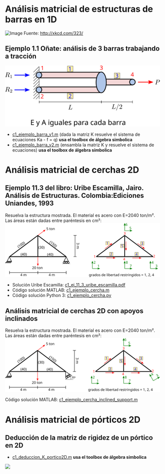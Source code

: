 # Análisis matricial de estructuras de barras en 1D

![Image](http://imgs.xkcd.com/comics/ballmer_peak.png)
Fuente: <http://xkcd.com/323/>

##  Ejemplo 1.1 Oñate: análisis de 3 barras trabajando a tracción
![Image](barras/01_tres_barras_a_traccion_onate_1_1.svg)

* [c1_ejemplo_barra_v1.m](barras/c1_ejemplo_barra_v1.m) (dada la matriz K resuelve el sistema de ecuaciones Ka - f = q)  **usa el toolbox de álgebra simbolica**
* [c1_ejemplo_barra_v2.m](barras/c1_ejemplo_barra_v2.m) (ensambla la matriz K y resuelve el sistema de ecuaciones) **usa el toolbox de álgebra simbolica**


# Análisis matricial de cerchas 2D
## Ejemplo 11.3 del libro: Uribe Escamilla, Jairo. Análisis de Estructuras. Colombia:Ediciones Uniandes, 1993
Resuelva la estructura mostrada. El material es acero con E=2040 ton/m². Las áreas están dadas entre paréntesis en cm²:
![Image](cercha_2d/c1_ej_11_3_uribe_escamilla.svg)

* Solución Uribe Escamilla: [c1_ej_11_3_uribe_escamilla.pdf](cercha_2d/c1_ej_11_3_uribe_escamilla.pdf)
* Código solución MATLAB: [c1_ejemplo_cercha.m](cercha_2d/c1_ejemplo_cercha.m)
* Código solución Python 3: [c1_ejemplo_cercha.py](cercha_2d/c1_ejemplo_cercha.py)


## Análisis matricial de cerchas 2D con apoyos inclinados
Resuelva la estructura mostrada. El material es acero con E=2040 ton/m². Las áreas están dadas entre paréntesis en cm²:
![Image](cercha_2d/c1_ejemplo_cercha_inclined_support.svg)

Código solución MATLAB: [c1_ejemplo_cercha_inclined_support.m](cercha_2d/c1_ejemplo_cercha_inclined_support.m)


# Análisis matricial de pórticos 2D
## Deducción de la matriz de rigidez de un pórtico en 2D

* [c1_deduccion_K_portico2D.m](portico_2d/c1_deduccion_K_portico2D.m) **usa el toolbox de álgebra simbolica**
<!---
Compile en: https://tex.s2cms.com

\renewcommand\arraystretch{1.4}
\begin{bmatrix}
X_i\\
Y_i\\
M_i\\
X_j\\
Y_j\\
M_j
\end{bmatrix}
=
\begin{bmatrix}
  \frac{EA}{L} & 0 & 0 & -\frac{EA}{L} & 0 & 0 \\
  0 & \frac{12EI}{L^3} & \frac{6EI}{L^2} & 0 & -\frac{12EI}{L^3} & \frac{6EI}{L^2} \\
  0 & \frac{6EI}{L^2} & \frac{4EI}{L} & 0 & -\frac{6EI}{L^2} & \frac{2EI}{L} \\
  -\frac{EA}{L} & 0 & 0 & \frac{EA}{L} & 0 & 0 \\
  0 & -\frac{12EI}{L^3} & -\frac{6EI}{L^2} & 0 & \frac{12EI}{L^3} & -\frac{6EI}{L^2} \\
  0 & \frac{6EI}{L^2} & \frac{2EI}{L} & 0 & -\frac{6EI}{L^2} & \frac{4EI}{L}
\end{bmatrix}
\begin{bmatrix}
u_i\\
v_i\\
\theta_i\\
u_j\\
v_j\\
\theta_j
\end{bmatrix}
--->

![](https://tex.s2cms.ru/svg/%5Crenewcommand%5Carraystretch%7B1.4%7D%0A%5Cbegin%7Bbmatrix%7D%0AX_i%5C%5C%0AY_i%5C%5C%0AM_i%5C%5C%0AX_j%5C%5C%0AY_j%5C%5C%0AM_j%0A%5Cend%7Bbmatrix%7D%0A%3D%0A%5Cbegin%7Bbmatrix%7D%0A%20%20%5Cfrac%7BEA%7D%7BL%7D%20%26%200%20%26%200%20%26%20-%5Cfrac%7BEA%7D%7BL%7D%20%26%200%20%26%200%20%5C%5C%0A%20%200%20%26%20%5Cfrac%7B12EI%7D%7BL%5E3%7D%20%26%20%5Cfrac%7B6EI%7D%7BL%5E2%7D%20%26%200%20%26%20-%5Cfrac%7B12EI%7D%7BL%5E3%7D%20%26%20%5Cfrac%7B6EI%7D%7BL%5E2%7D%20%5C%5C%0A%20%200%20%26%20%5Cfrac%7B6EI%7D%7BL%5E2%7D%20%26%20%5Cfrac%7B4EI%7D%7BL%7D%20%26%200%20%26%20-%5Cfrac%7B6EI%7D%7BL%5E2%7D%20%26%20%5Cfrac%7B2EI%7D%7BL%7D%20%5C%5C%0A%20%20-%5Cfrac%7BEA%7D%7BL%7D%20%26%200%20%26%200%20%26%20%5Cfrac%7BEA%7D%7BL%7D%20%26%200%20%26%200%20%5C%5C%0A%20%200%20%26%20-%5Cfrac%7B12EI%7D%7BL%5E3%7D%20%26%20-%5Cfrac%7B6EI%7D%7BL%5E2%7D%20%26%200%20%26%20%5Cfrac%7B12EI%7D%7BL%5E3%7D%20%26%20-%5Cfrac%7B6EI%7D%7BL%5E2%7D%20%5C%5C%0A%20%200%20%26%20%5Cfrac%7B6EI%7D%7BL%5E2%7D%20%26%20%5Cfrac%7B2EI%7D%7BL%7D%20%26%200%20%26%20-%5Cfrac%7B6EI%7D%7BL%5E2%7D%20%26%20%5Cfrac%7B4EI%7D%7BL%7D%0A%5Cend%7Bbmatrix%7D%0A%5Cbegin%7Bbmatrix%7D%0Au_i%5C%5C%0Av_i%5C%5C%0A%5Ctheta_i%5C%5C%0Au_j%5C%5C%0Av_j%5C%5C%0A%5Ctheta_j%0A%5Cend%7Bbmatrix%7D)


<!---
file:///home/daalvarez/github/elementosfinitos/codigo/repaso_matricial/portico_2d/c1_ej_11_23_uribe_escamilla.jpg
file:///home/daalvarez/github/elementosfinitos/codigo/repaso_matricial/portico_2d/c1_ej_11_23_uribe_escamilla.pdf%20
file:///home/daalvarez/github/elementosfinitos/codigo/repaso_matricial/portico_2d/c1_ejemplo_marco.m
file:///home/daalvarez/github/elementosfinitos/codigo/repaso_matricial/portico_2d/c1_ejemplo_marco_2D_con_deformada_matlab.zip
file:///home/daalvarez/github/elementosfinitos/codigo/repaso_matricial/portico_2d/c1_ejemplo_marco_2D_con_deformada_python3.zip
file:///home/daalvarez/github/elementosfinitos/codigo/repaso_matricial/portico_2d/c1_portico_2d_uribe_escamilla.svg



* Ejemplo 11.23 del libro: Uribe Escamilla, Jairo. Análisis de Estructuras. Colombia:Ediciones Uniandes, 1993
[[image:c1_portico_2d_uribe_escamilla.svg width="600"]]
** Solución Uribe Escamilla: [[file:c1_ej_11_23_uribe_escamilla.pdf]]
** Código MATLAB (versión sencilla): [[file:c1_ejemplo_marco.m]] 
** Código MATLAB (versión que grafica diagramas y deformada) [[file:c1_ejemplo_marco_2D_con_deformada_matlab.zip]] (nota la versión MATLAB está mucho más completa que la de PYTHON)
** Código PYTHON 3 (versión que grafica diagramas y deformada) [[file:c1_ejemplo_marco_2D_con_deformada_python3.zip]]


* Cálculo de la carga nodal equivalente para una carga triangular: 
[[image:c1_carga_nodal_equivalente_carga_triangular.svg width="900"]]
** Código compatible con MATLAB 2013a: [[file:c1_calcular_carga_nodal_equivalente_carga_triangular_MATLAB2013a.m]] **usa el toolbox de álgebra simbolica**
** Código MATLAB: [[file:c1_calcular_carga_nodal_equivalente_carga_triangular.m]] **usa el toolbox de álgebra simbolica**


=Análisis matricial de barras 2D con empotramiento en un extremo y rótula en el otro=
** Cálculo de las matrices de rigidez empotrado-rótula, rótula-empotrado: 
*** Código compatible con MATLAB 2013a: [[file:c1_K_elemento_empotrado_rodillo_matlab2013a.m]] **usa el toolbox de álgebra simbolica**
*** Cödigo MATLAB: [[file:c1_K_elemento_empotrado_rodillo.m]] **usa el toolbox de álgebra simbolica**

* Rótulas intermedias a una viga: 
* Código MATLAB: [[file:c1_ejemplo_rotula.zip]] **FALTA MEJORAR LA CLARIDAD DE ESTE CODIGO**

="Cercha" FINK=
[[image:cercha2_taller1c.gif]]

Haga un programa en MATLAB para determinar:
* Desplazamientos horizontales y verticales en cada nodo
* Fuerzas axiales
* Fuerzas cortantes y momentos flectores
* Las fuerzas en los apoyos (reacciones)

Todos los análisis de resultados deben incluir los siguientes diagramas (realizados en MATLAB):
* Fuerzas axiales para cada barra
* Diagramas de fuerza cortante
* Diagrama de momento flector
* Diagrama de la deformada de la estructura
* Diagrama que muestre los grados de libertad asociados a cada elemento estructural

Asuma:
* E = 200 GPa
* densidad del material = 7800 kg/m^3 (para el cálculo del peso propio de la estructura)
* Sección:
** circular de radio 4 cm para los elementos inclinados
** rectangular de lado 4 cm para los elementos horizontales

El nodo C y el nodo G se encuentran en la mitad de los elementos AE y BE respectivamente.
Analice como si fuera:
# una cercha: incluyendo el peso propio de la misma
# un pórtico
# los elementos AE, BE y AB son continuos, es decir, la rótulas C, G, D y F no existen dentro de dichos elementos. Sin embargo las barras CD, FG, DE y FE si llegan a estos elementos estructurales mediante una rótula. Adicionalmente, los nodos A, B y E son rótulas. Explique detalladamente como hizo esta modelación con MATLAB
# compare las respuesta obtenidas en MATLAB con el software de análisis estructural de su predilección (de todos los puntos analizados). En este caso se incluye la solución utilizando SAP2000

Solución en MATLAB y SAP2000: [[file:c1_taller_estructura_fink.zip]]


=Análisis matricial de una cercha en 3D=
[[image:c1_ejemplo_cercha_3D_configuracion.png width="900"]]
[[image:c1_ejemplo_cercha_3D.png width="900"]]
Código MATLAB: [[file:c1_ejemplo_cercha_3D.zip]]



=Análisis matricial de un pórtico en 3D (nota: falta comparar con un programa de cálculo estructural)=
[[image:c1_portico_3D.png]]
Código MATLAB:  [[file:c1_ejemplo_portico_3D.zip]]

just --->


